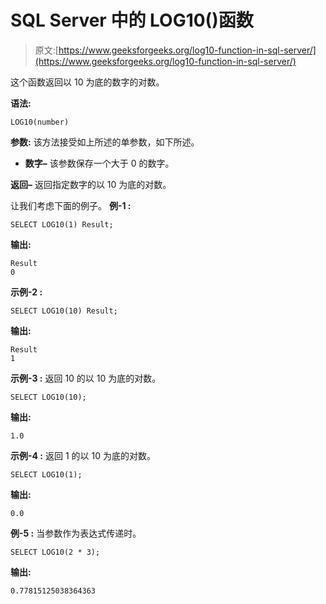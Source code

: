 # SQL Server 中的 LOG10()函数

> 原文:[https://www.geeksforgeeks.org/log10-function-in-sql-server/](https://www.geeksforgeeks.org/log10-function-in-sql-server/)

这个函数返回以 10 为底的数字的对数。

**语法:**

```
LOG10(number)

```

**参数:**
该方法接受如上所述的单参数，如下所述。

*   **数字–**
    该参数保存一个大于 0 的数字。

**返回–**
返回指定数字的以 10 为底的对数。

让我们考虑下面的例子。
**例-1 :**

```
SELECT LOG10(1) Result;

```

**输出:**

```
Result
0

```

**示例-2 :**

```
SELECT LOG10(10) Result;

```

**输出:**

```
Result
1

```

**示例-3 :**
返回 10 的以 10 为底的对数。

```
SELECT LOG10(10);

```

**输出:**

```
1.0

```

**示例-4 :**
返回 1 的以 10 为底的对数。

```
SELECT LOG10(1);

```

**输出:**

```
0.0

```

**例-5 :**
当参数作为表达式传递时。

```
SELECT LOG10(2 * 3);

```

**输出:**

```
0.77815125038364363

```